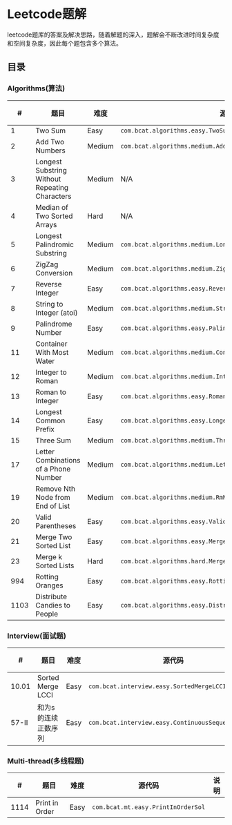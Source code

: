 # Leetcode题解

leetcode题库的答案及解决思路，随着解题的深入，题解会不断改进时间复杂度和空间复杂度，因此每个题包含多个算法。

## 目录

### Algorithms(算法)

|   #   |      题目     |  难度 |     源代码       |     说明     |  
|-------|---------------|------|-----------------|--------------|
|1  | Two Sum | Easy | ```com.bcat.algorithms.easy.TwoSumSol``` |  |
|2  | Add Two Numbers | Medium | ```com.bcat.algorithms.medium.AddTwoNumbersSol```|  |
|3  | Longest Substring Without Repeating Characters | Medium | N/A |  |
|4  | Median of Two Sorted Arrays | Hard | N/A |  |
|5  | Longest Palindromic Substring | Medium | ```com.bcat.algorithms.medium.LongestPalindromSol```|  |  
|6  | ZigZag Conversion | Medium | ```com.bcat.algorithms.medium.ZigZagConversionSol```|  |
|7  | Reverse Integer   | Easy |```com.bcat.algorithms.easy.ReverseIntegerSol```|  |  
|8  |String to Integer (atoi) | Medium | ```com.bcat.algorithms.medium.StringToIntegerSol```|  |  
|9  | Palindrome Number | Easy | ```com.bcat.algorithms.easy.PalindromNumberSol```|  |  
|11 | Container With Most Water | Medium | ```com.bcat.algorithms.medium.ContainerWithMostWaterSol``` |  |
|12 | Integer to Roman | Medium | ```com.bcat.algorithms.medium.Int2RomanSol```|  |
|13 | Roman to Integer | Easy | ```com.bcat.algorithms.easy.Roman2IntSol``` |  |
|14 | Longest Common Prefix | Easy | ```com.bcat.algorithms.easy.LongestCommonPrefixSol``` |  |  
|15 | Three Sum | Medium | ```com.bcat.algorithms.medium.ThreeSumSol``` |  |
|17 | Letter Combinations of a Phone Number | Medium | ```com.bcat.algorithms.medium.LetterCombinationsOfaPhoneNumberSol``` |  |
|19 | Remove Nth Node from End of List | Medium | ```com.bcat.algorithms.medium.RmNthNodeFromEndOfListSol``` |  |  
|20 | Valid Parentheses | Easy | ```com.bcat.algorithms.easy.ValidParenthesesSol``` |  |
|21 | Merge Two Sorted List | Easy | ```com.bcat.algorithms.easy.MergeTwoSortedListsSol``` |  |
|23 | Merge k Sorted Lists | Hard |   ```com.bcat.algorithms.hard.MergekSortedListsSol``` |  |  
|994 | Rotting Oranges | Easy | ```com.bcat.algorithms.easy.RottingOrangesSol``` |  |
|1103 | Distribute Candies to People | Easy | ```com.bcat.algorithms.easy.DistributeCandies2PeopleSol``` |  |

### Interview(面试题)  

|   #   |      题目     |  难度 |     源代码       |     说明     |  
|-------|---------------|------|-----------------|--------------|
|10.01 | Sorted Merge LCCI | Easy | ```com.bcat.interview.easy.SortedMergeLCCISol``` |  |
|57-II | 和为s的连续正数序列 | Easy | ```com.bcat.interview.easy.ContinuousSequenceSumSol``` |  |

### Multi-thread(多线程题)  

|   #   |      题目     |  难度 |     源代码       |     说明     |  
|-------|---------------|------|-----------------|--------------|  
| 1114 | Print in Order | Easy | ```com.bcat.mt.easy.PrintInOrderSol``` |  |  
